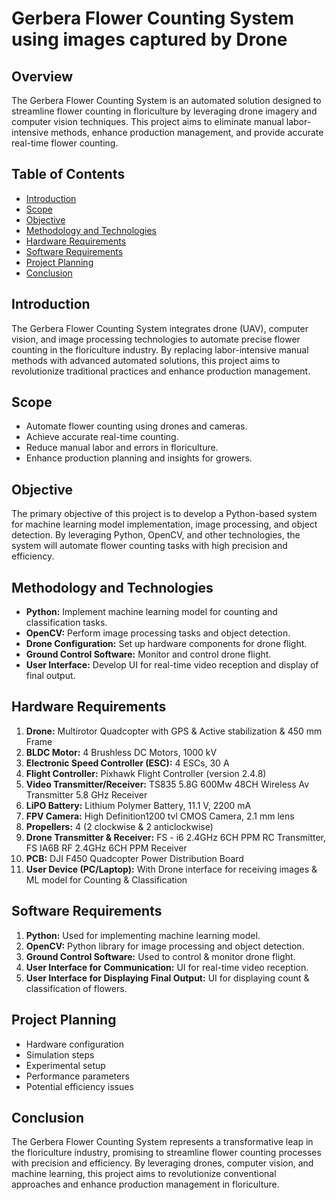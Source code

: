 # Gerbera Flower Counting System using images captured by Drone

## Overview

The Gerbera Flower Counting System is an automated solution designed to streamline flower counting in floriculture by leveraging drone imagery and computer vision techniques. This project aims to eliminate manual labor-intensive methods, enhance production management, and provide accurate real-time flower counting.

## Table of Contents

- [Introduction](#introduction)
- [Scope](#scope)
- [Objective](#objective)
- [Methodology and Technologies](#methodology-and-technologies)
- [Hardware Requirements](#hardware-requirements)
- [Software Requirements](#software-requirements)
- [Project Planning](#project-planning)
- [Conclusion](#conclusion)

## Introduction

The Gerbera Flower Counting System integrates drone (UAV), computer vision, and image processing technologies to automate precise flower counting in the floriculture industry. By replacing labor-intensive manual methods with advanced automated solutions, this project aims to revolutionize traditional practices and enhance production management.

## Scope

- Automate flower counting using drones and cameras.
- Achieve accurate real-time counting.
- Reduce manual labor and errors in floriculture.
- Enhance production planning and insights for growers.

## Objective

The primary objective of this project is to develop a Python-based system for machine learning model implementation, image processing, and object detection. By leveraging Python, OpenCV, and other technologies, the system will automate flower counting tasks with high precision and efficiency.

## Methodology and Technologies

- **Python:** Implement machine learning model for counting and classification tasks.
- **OpenCV:** Perform image processing tasks and object detection.
- **Drone Configuration:** Set up hardware components for drone flight.
- **Ground Control Software:** Monitor and control drone flight.
- **User Interface:** Develop UI for real-time video reception and display of final output.

## Hardware Requirements

1. **Drone:** Multirotor Quadcopter with GPS & Active stabilization & 450 mm Frame
2. **BLDC Motor:** 4 Brushless DC Motors, 1000 kV
3. **Electronic Speed Controller (ESC):** 4 ESCs, 30 A
4. **Flight Controller:** Pixhawk Flight Controller (version 2.4.8)
5. **Video Transmitter/Receiver:** TS835 5.8G 600Mw 48CH Wireless Av Transmitter 5.8 GHz Receiver
6. **LiPO Battery:** Lithium Polymer Battery, 11.1 V, 2200 mA
7. **FPV Camera:** High Definition1200 tvl CMOS Camera, 2.1 mm lens
8. **Propellers:** 4 (2 clockwise & 2 anticlockwise)
9. **Drone Transmitter & Receiver:** FS - i6 2.4GHz 6CH PPM RC Transmitter, FS IA6B RF 2.4GHz 6CH PPM Receiver
10. **PCB:** DJI F450 Quadcopter Power Distribution Board
11. **User Device (PC/Laptop):** With Drone interface for receiving images & ML model for Counting & Classification

## Software Requirements

1. **Python:** Used for implementing machine learning model.
2. **OpenCV:** Python library for image processing and object detection.
3. **Ground Control Software:** Used to control & monitor drone flight.
4. **User Interface for Communication:** UI for real-time video reception.
5. **User Interface for Displaying Final Output:** UI for displaying count & classification of flowers.

## Project Planning

- Hardware configuration
- Simulation steps
- Experimental setup
- Performance parameters
- Potential efficiency issues

## Conclusion

The Gerbera Flower Counting System represents a transformative leap in the floriculture industry, promising to streamline flower counting processes with precision and efficiency. By leveraging drones, computer vision, and machine learning, this project aims to revolutionize conventional approaches and enhance production management in floriculture.

